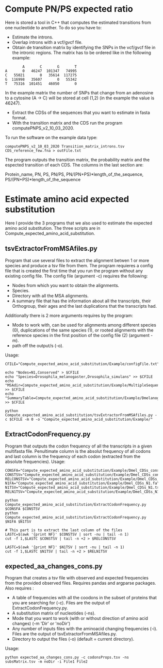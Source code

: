 # Compute PN/PS expected ratio

Here is stored a tool in C++ that computes the estimated transitions from one nucleotide to another. To do so you have to:

 - Estimate the introns.
 - Overlap introns with a vcf/gvcf file.
 - Obtain de transition matrix by identifying the SNPs in the vcf/gvcf file in the intronic regions. The matrix has to be ordered like in the following example:
 
 ```
         A       C       G       T
A       0   46247  101347   74995
C   55021       0   35614  117275
G  116998   35607       0   55342
T   75316  101451   46050       0
 ```
 
 In the example matrix the number of SNPs that change from an adenosine to a cytosine (A -> C) will be stored at cell (1,2) (in the example the value is 46247).
 
 - Extract the CDSs of the sequences that you want to estimate in fasta format.
 - With the transition matrix and the CDS run the program computePNPS_v2_10_03_2020.
 
To run the software on the example data type:

```
computePNPS_v2_10_03_2020 Transition_matrix_introns.tsv CDS_reference_few.fna > outFile.txt
```
The program outputs the transition matrix, the probability matrix and the espected transition of each CDS. The columns in the last section are: 

Protein_name, PN, PS, PN/PS, PN/(PN+PS)*length_of_the_sequence, PS/(PN+PS)*length_of_the_sequence

# Estimate amino acid expected substitution

Here I provide the 3 programs that we also used to estimate the expected amino acid substitution. The three scripts are in Compute_expected_amino_acid_substitution.

## tsvExtractorFromMSAfiles.py

Program that use several files to extract the alignment betwen 1 or more species and produce a tsv file from them. The program requieres a config file that is created the first time that you run the program without any existing config file.
The config file (argument -c) requires the following:
- Nodes from which you want to obtain the alignments.
- Species.
- Directory with all the MSA alignments.
- A summary file that has the information about all the transcripts, their Orthogroup, their ages and the last duplications that the transcripts had.

Additionally there is 2 more arguments requires by the program:
- Mode to work with, can be used for alignments among different species (0), duplications of the same species (1), or rooted alignments with the reference species in the first position of the config file (2) (argument -m).
- path off the output/s (-o).

Usage:

```
CFILE="Compute_expected_amino_acid_substitution/Example/configFile.txt"

echo "Nodes=N1,Conserved" > $CFILE
echo "Species=Drosophila_melanogaster,Drosophila_simulans" >> $CFILE
echo "MSAdir=Compute_expected_amino_acid_substitution/Example/MultipleSequenceAlignments/" >> $CFILE
echo "SummaryTable=Compute_expected_amino_acid_substitution/Example/Dmelanogaster_summary.tsv" >> $CFILE

python Compute_expected_amino_acid_substitution/tsvExtractorFromMSAfiles.py -c $CFILE -m 0 -o "Compute_expected_amino_acid_substitution/Example/"
```

## ExtractCodonFrequency.py

Program that outputs the codon frequency of all the transcripts in a given multifasta file. Penultimate column is the absolut frequency of all codons and last column is the frequency of each codon (extracted from the absolute frequencies). Usage:

```
CONSFA="Compute_expected_amino_acid_substitution/Example/Dmel_CDSs_conserved.fa"
CONSTSV="Compute_expected_amino_acid_substitution/Example/Dmel_CDSs_conserved.tsv"
RELCONSTSV="Compute_expected_amino_acid_substitution/Example/Dmel_CDSs_conserved_relative.tsv"
N1FA="Compute_expected_amino_acid_substitution/Example/Dmel_CDSs_N1.fa"
N1TSV="Compute_expected_amino_acid_substitution/Example/Dmel_CDSs_N1.tsv"
RELN1TSV="Compute_expected_amino_acid_substitution/Example/Dmel_CDSs_N1_relative.tsv"

python Compute_expected_amino_acid_substitution/ExtractCodonFrequency.py $CONSFA $CONSTSV
python Compute_expected_amino_acid_substitution/ExtractCodonFrequency.py $N1FA $N1TSV

# This part is to extract the last column of the files
LASTC=$(awk '{print NF}' $CONSTSV | sort -nu | tail -n 1)
cut -f 1,$LASTC $CONSTSV | tail -n +2 > $RELCONSTSV

LASTC=$(awk '{print NF}' $N1TSV | sort -nu | tail -n 1)
cut -f 1,$LASTC $N1TSV | tail -n +2 > $RELN1TSV
```
## expected_aa_changes_cons.py

Program that creates a tsv file with observed and expected frequencies from the provided observed files.
Requires pandas and argparse packages.
Also requires :
- A table of frequencies with all the coodons in the subset of proteins that you are searching for (-c). Files are the output of ExtractCodonFrequency.py.
- A substitution matrix of nucleotides (-ns). 
- Mode that you want to work (with or without direction of amino acid changes) (-m 'Dir' or 'noDir')
- Any number of inputs files with the aminoacid changing frequencies (-i). Files are the output of tsvExtractorFromMSAfiles.py.
- Directory to output the files (-o) (default = current directory).

Usage:

```
python expected_aa_changes_cons.py -c codonsProps.tsv -ns subsMatrix.tsv -m noDir -i File1 File2 
```


